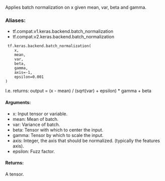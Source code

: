 Applies batch normalization on x given mean, var, beta and gamma.
### Aliases:
- tf.compat.v1.keras.backend.batch_normalization
- tf.compat.v2.keras.backend.batch_normalization

```
 tf.keras.backend.batch_normalization(
    x,
    mean,
    var,
    beta,
    gamma,
    axis=-1,
    epsilon=0.001
)
```
I.e. returns: output = (x - mean) / (sqrt(var) + epsilon) * gamma + beta
#### Arguments:
- x: Input tensor or variable.
- mean: Mean of batch.
- var: Variance of batch.
- beta: Tensor with which to center the input.
- gamma: Tensor by which to scale the input.
- axis: Integer, the axis that should be normalized. (typically the features axis).
- epsilon: Fuzz factor.
#### Returns:
A tensor.
